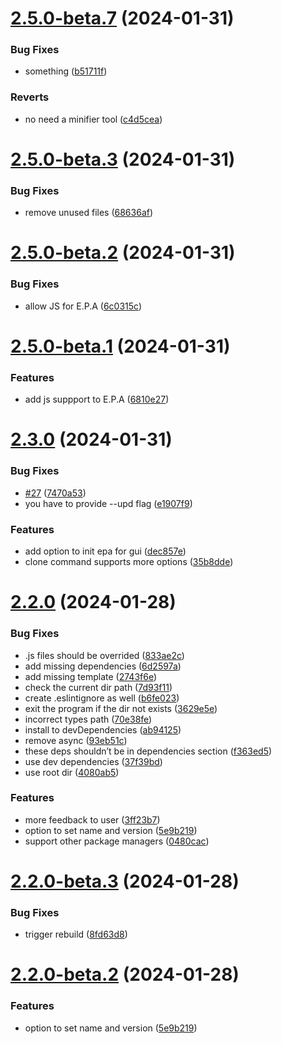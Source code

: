 # [2.5.0-beta.7](https://github.com/ProxityStudios/freshland/compare/v2.5.0-beta.6...v2.5.0-beta.7) (2024-01-31)


### Bug Fixes

* something ([b51711f](https://github.com/ProxityStudios/freshland/commit/b51711fe50c9047da5c96e6fb06a53463d669bec))


### Reverts

* no need a minifier tool ([c4d5cea](https://github.com/ProxityStudios/freshland/commit/c4d5cea6c1bb7aef51e969fce8e636ba2fea31f6))

# [2.5.0-beta.3](https://github.com/ProxityStudios/freshland/compare/v2.5.0-beta.2...v2.5.0-beta.3) (2024-01-31)


### Bug Fixes

* remove unused files ([68636af](https://github.com/ProxityStudios/freshland/commit/68636afe02304b517e785974016f641d953b6582))

# [2.5.0-beta.2](https://github.com/ProxityStudios/freshland/compare/v2.5.0-beta.1...v2.5.0-beta.2) (2024-01-31)


### Bug Fixes

* allow JS for E.P.A ([6c0315c](https://github.com/ProxityStudios/freshland/commit/6c0315c7d27781e9cb61f4a76c1c52715f55a289))

# [2.5.0-beta.1](https://github.com/ProxityStudios/freshland/compare/v2.4.1...v2.5.0-beta.1) (2024-01-31)


### Features

*  add js suppport to E.P.A ([6810e27](https://github.com/ProxityStudios/freshland/commit/6810e2743c88dd17c54fe937d1a1b6ade72e7990))

# [2.3.0](https://github.com/ProxityStudios/freshland/compare/v2.2.0...v2.3.01) (2024-01-31)

### Bug Fixes

* [#27](https://github.com/ProxityStudios/freshland/issues/27) ([7470a53](https://github.com/ProxityStudios/freshland/commit/7470a53058fdb4a845b09522ef5a84c26385f8e2))
* you have to provide --upd flag ([e1907f9](https://github.com/ProxityStudios/freshland/commit/e1907f9694cb05af95f397a74f2a5e29800cca43))

### Features

* add option to init epa for gui ([dec857e](https://github.com/ProxityStudios/freshland/commit/dec857e765478faffa7f52e9c1edf0f36e00eae5))
* clone command supports more options ([35b8dde](https://github.com/ProxityStudios/freshland/commit/35b8ddebf35f17a451d04c2cbeafadb2bc6292c6))

# [2.2.0](https://github.com/ProxityStudios/freshland/compare/v2.1.0...v2.2.0) (2024-01-28)

### Bug Fixes

* .js files should be overrided ([833ae2c](https://github.com/ProxityStudios/freshland/commit/833ae2c7055b84b72e99df927d2842d17bf1d6a1))
* add missing dependencies ([6d2597a](https://github.com/ProxityStudios/freshland/commit/6d2597a613e361e88df96c8b01fa7f36d3a50076))
* add missing template ([2743f6e](https://github.com/ProxityStudios/freshland/commit/2743f6e079e979652827e238717f99fbba02a012))
* check the current dir path ([7d93f11](https://github.com/ProxityStudios/freshland/commit/7d93f11beb4184572776d37c6beb597eafe6bb1f))
* create .eslintignore as well ([b6fe023](https://github.com/ProxityStudios/freshland/commit/b6fe0238a2847b82f1ec118284d287a99e78d809))
* exit the program if the dir not exists ([3629e5e](https://github.com/ProxityStudios/freshland/commit/3629e5e8ca4c03103ffda71b042e6a64b8a14c43))
* incorrect types path ([70e38fe](https://github.com/ProxityStudios/freshland/commit/70e38fefa6f4cf8afcda37da4322f18395de75bb))
* install to devDependencies ([ab94125](https://github.com/ProxityStudios/freshland/commit/ab94125be2fae482c31ebc99a32d6394e3825c50))
* remove async ([93eb51c](https://github.com/ProxityStudios/freshland/commit/93eb51c85496826e5ee057fc63ebb60964a3fa49))
* these deps shouldn’t be in dependencies section ([f363ed5](https://github.com/ProxityStudios/freshland/commit/f363ed50595c6f2bda519ee1da22b795af3f59e2))
* use dev dependencies ([37f39bd](https://github.com/ProxityStudios/freshland/commit/37f39bda231abfea685cc294165f8e81ba0b9a07))
* use root dir ([4080ab5](https://github.com/ProxityStudios/freshland/commit/4080ab55de3682e5bbb34911291ac4c4ae18861a))

### Features

* more feedback to user ([3ff23b7](https://github.com/ProxityStudios/freshland/commit/3ff23b72b69870d2ad0eded851ed2923aaa00158))
* option to set name and version ([5e9b219](https://github.com/ProxityStudios/freshland/commit/5e9b219795624bc76b27cece267e65efb0e77273))
* support other package managers ([0480cac](https://github.com/ProxityStudios/freshland/commit/0480cac2b8d9ff463e06a1ff2bcb2fdef41eb3d8))

# [2.2.0-beta.3](https://github.com/ProxityStudios/freshland/compare/v2.2.0-beta.2...v2.2.0-beta.3) (2024-01-28)

### Bug Fixes

* trigger rebuild ([8fd63d8](https://github.com/ProxityStudios/freshland/commit/8fd63d8c414f0a28e08ec351579bc82378d2973e))

# [2.2.0-beta.2](https://github.com/ProxityStudios/freshland/compare/v2.2.0-beta.1...v2.2.0-beta.2) (2024-01-28)

### Features

* option to set name and version ([5e9b219](https://github.com/ProxityStudios/freshland/commit/5e9b219795624bc76b27cece267e65efb0e77273))
